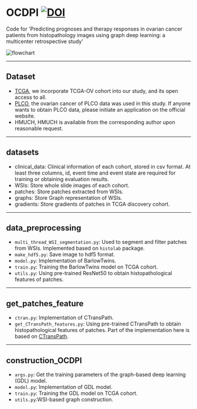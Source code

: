 # OCDPI [![DOI](https://zenodo.org/badge/691128305.svg)](https://zenodo.org/doi/10.5281/zenodo.10405066)
Code for 'Predicting prognoses and therapy responses in ovarian cancer patients from histopathology images using graph deep learning: a multicenter retrospective study'

![flowchart](https://github.com/ZhoulabCPH/OCDPI/assets/143063392/e77dadbd-3da3-4e9d-9564-536ba309101b)

****
## Dataset 
- [TCGA](https://portal.gdc.cancer.gov/projects/TCGA-OV), we incorporate TCGA-OV cohort into our study, and its open access to all.
- [PLCO](https://cdas.cancer.gov/plco/#:~:text=PLCO%20has%20the%20following%20five%20ClinicalTrials.gov%20registration%20numbers%3A,the%20PLCO%20trial%20are%20available%20on%20this%20website.), the ovarian cancer of PLCO data was used in this study. If anyone wants to obtain PLCO data, please initiate an application on the official website.
- HMUCH, HMUCH is available from the corresponding author upon reasonable request.
****
## datasets
- clinical_data: Clinical information of each cohort, stored in csv format. At least three columns, id, event time and event state are required for training or obtaining evaluation results.
- WSIs: Store whole slide images of each cohort.
- patches: Store patches extracted from WSIs.
- graphs: Store Graph representation of WSIs.
- gradients: Store gradients of patches in TCGA discovery cohort.
****
## data_preprocessing
- <code>multi_thread_WSI_segmentation.py</code>: Used to segment and filter patches from WSIs. Implemented based on <code>histolab</code> package.
- <code>make_hdf5.py</code>: Save image to hdf5 format.
- <code>model.py</code>: Implementation of BarlowTwins.
- <code>train.py</code>: Training the BarlowTwins model on TCGA cohort.
- <code>utils.py</code>: Using pre-trained ResNet50 to obtain histopathological features of patches.
****
## get_patches_feature
- <code>ctran.py</code>: Implementation of CTransPath.
- <code>get_CTransPath_features.py</code>: Using pre-trained CTransPath to obtain histopathological features of patches.
Part of the implementation here is based on [CTransPath](https://github.com/Xiyue-Wang/TransPath).
****
## construction_OCDPI
- <code>args.py</code>: Get the training parameters of the graph-based deep learning (GDL) model.
- <code>model.py</code>: Implementation of GDL model.
- <code>train.py</code>: Training the GDL model on TCGA cohort.
- <code>utils.py</code>:WSI-based graph construction.

